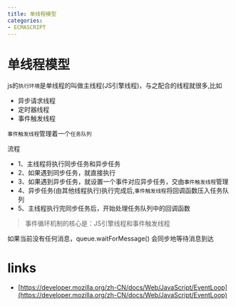 ```yaml
---
title: 单线程模型
categories: 
- ECMASCRIPT
---
```



# 单线程模型

js的`执行环境`是单线程的叫做主线程(JS引擎线程)，与之配合的线程就很多,比如

- 异步请求线程
- 定时器线程
- 事件触发线程

`事件触发线程`管理着一个`任务队列`




流程

- 1、主线程将执行同步任务和异步任务
- 2、如果遇到同步任务，就直接执行
- 3、如果遇到异步任务，就设置一个事件对应异步任务，交由`事件触发线程`管理
- 4、异步任务(由其他线程执行)执行完成后,`事件触发线程`将回调函数压入任务队列
- 5、主线程执行完同步任务后，开始处理任务队列中的回调函数

> 事件循环机制的核心是：JS引擎线程和事件触发线程



如果当前没有任何消息，queue.waitForMessage() 会同步地等待消息到达




# links

- [https://developer.mozilla.org/zh-CN/docs/Web/JavaScript/EventLoop](https://developer.mozilla.org/zh-CN/docs/Web/JavaScript/EventLoop)